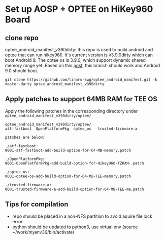 # Set up AOSP + OPTEE on HiKey960 Board

## clone repo
optee_android_manifest_v390dirty: this repo is used to build android and optee that can run hikey960. It's current version is v3.9.0dirty which can boot Android 9. The optee os is 3.9.0, which support dynamic shared memory range yet. Based on this [post](https://github.com/OP-TEE/optee_os/issues/4087), this branch should work and Android 9.0 should boot.

```
git clone https://github.com/linaro-swg/optee_android_manifest.git -b master-darty optee_android_manifest_v390dirty
```

## Apply patches to support 64MB RAM for TEE OS

Apply the following patches in the corresponding directory under `optee_android_manifest_v390dirty/optee/`

```
optee_android_manifest_v390dirty/optee/
atf-fastboot  OpenPlatformPkg  optee_os   trusted-firmware-a

patches are below:

./atf-fastboot:
0001-atf-fastboot-add-build-option-for-64-MB-memory.patch

./OpenPlatformPkg:
0001-OpenPlatformPkg-add-build-option-for-Hikey960-TZRAM-.patch

./optee_os:
0001-optee-os-add-build-option-for-64-MB-TEE-memory.patch

./trusted-firmware-a:
0001-trusted-firmware-a-add-build-option-for-64-MB-TEE-me.patch
```

## Tips for compilation

- repo should be placed in a non-NFS partition to avoid aquire file lock error
- python should be updated to python3, use virtual env (source ~/work/myenv36/bin/activate)
